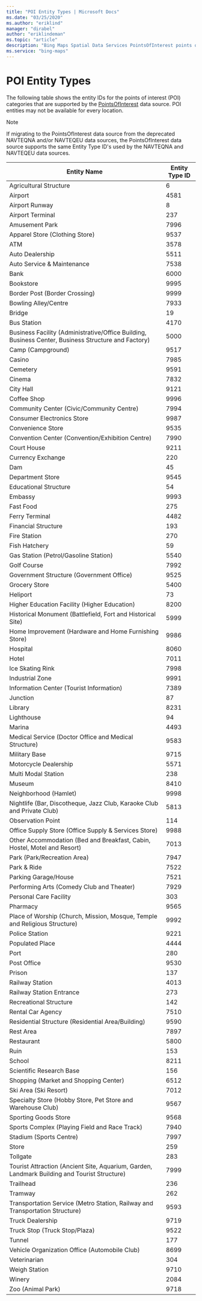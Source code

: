```yaml
---
title: "POI Entity Types | Microsoft Docs"
ms.date: "03/25/2020"
ms.author: "eriklind"
manager: "dirabel"
author: "eriklindeman"
ms.topic: "article"
description: "Bing Maps Spatial Data Services PointsOfInterest points of interest (POI) data source category details. The PointsOfInterest data source is a new POI data source and also the replacement to the deprecated NavteqNA and NavteqEU POI data sources."
ms.service: "bing-maps"
---
```

# POI Entity Types

The following table shows the entity IDs for the points of interest (POI) categories that are supported by the [PointsOfInterest](../public-data-sources/pointsofinterest.md) data source. POI entities may not be available for every location.  

> [!NOTE]
>  If migrating to the PointsOfInterest data source from the deprecated NAVTEQNA and/or NAVTEQEU data sources, the PointsOfInterest data source supports the same Entity Type ID's used by the NAVTEQNA and NAVTEQEU data sources.
  
|Entity Name|Entity Type ID|  
|--------------------|----------------------|  
|Agricultural Structure|	6|
|Airport|	4581|
|Airport Runway|	8|
|Airport Terminal|	237|
|Amusement Park|	7996|
|Apparel Store  (Clothing Store)|	9537|
|ATM|	3578|
|Auto Dealership|	5511|
|Auto Service & Maintenance|	7538|
|Bank|	6000|
|Bookstore|	9995|
|Border Post  (Border Crossing)|	9999|
|Bowling Alley/Centre|	7933|
|Bridge|	19|
|Bus Station|	4170|
|Business Facility (Administrative/Office Building, Business Center, Business Structure and Factory)|	5000|
|Camp  (Campground)|	9517|
|Casino|	7985|
|Cemetery|	9591|
|Cinema|	7832|
|City Hall|	9121|
|Coffee Shop|	9996|
|Community Center  (Civic/Community Centre)|	7994|
|Consumer Electronics Store|	9987|
|Convenience Store|	9535|
|Convention Center  (Convention/Exhibition Centre)|	7990|
|Court House|	9211|
|Currency Exchange|	220|
|Dam|	45|
|Department Store|	9545|
|Educational Structure|	54|
|Embassy|	9993|
|Fast Food|	275|
|Ferry Terminal|	4482|
|Financial Structure|	193|
|Fire Station|	270|
|Fish Hatchery|	59|
|Gas Station  (Petrol/Gasoline Station)|	5540|
|Golf Course|	7992|
|Government Structure  (Government Office)|	9525|
|Grocery Store|	5400|
|Heliport|	73|
|Higher Education Facility  (Higher Education)|	8200|
|Historical Monument (Battlefield, Fort and Historical Site)|	5999|
|Home Improvement (Hardware and Home Furnishing Store)|	9986|
|Hospital|	8060|
|Hotel|	7011|
|Ice Skating Rink|	7998|
|Industrial Zone|	9991|
|Information Center  (Tourist Information)|	7389|
|Junction|	87|
|Library|	8231|
|Lighthouse|	94|
|Marina|	4493|
|Medical Service (Doctor Office and Medical Structure)|	9583|
|Military Base|	9715|
|Motorcycle Dealership|	5571|
|Multi Modal Station|	238|
|Museum|	8410|
|Neighborhood  (Hamlet)|	9998|
|Nightlife (Bar, Discotheque, Jazz Club, Karaoke Club and Private Club)|	5813|
|Observation Point|	114|
|Office Supply Store  (Office Supply & Services Store)|	9988|
|Other Accommodation (Bed and Breakfast, Cabin, Hostel,  Motel and Resort)|	7013|
|Park  (Park/Recreation Area)|	7947|
|Park & Ride|	7522|
|Parking Garage/House|	7521|
|Performing Arts (Comedy Club and Theater)|	7929|
|Personal Care Facility|	303|
|Pharmacy|	9565|
|Place of Worship (Church, Mission, Mosque, Temple and Religious Structure)|	9992|
|Police Station|	9221|
|Populated Place|	4444|
|Port|	280|
|Post Office|	9530|
|Prison|	137|
|Railway Station|	4013|
|Railway Station Entrance|	273|
|Recreational Structure|	142|
|Rental Car Agency|	7510|
|Residential Structure  (Residential Area/Building)|	9590|
|Rest Area|	7897|
|Restaurant|	5800|
|Ruin|	153|
|School|	8211|
|Scientific Research Base|	156|
|Shopping (Market and Shopping Center)|	6512|
|Ski Area  (Ski Resort)|	7012|
|Specialty Store (Hobby Store, Pet Store and Warehouse Club)|	9567|
|Sporting Goods Store|	9568|
|Sports Complex (Playing Field and Race Track)|	7940|
|Stadium  (Sports Centre)|	7997|
|Store|	259|
|Tollgate|	283|
|Tourist Attraction (Ancient Site, Aquarium, Garden, Landmark Building and Tourist Structure)|	7999|
|Trailhead|	236|
|Tramway|	262|
|Transportation Service (Metro Station, Railway and Transportation Structure)|	9593|
|Truck Dealership|	9719|
|Truck Stop  (Truck Stop/Plaza)|	9522|
|Tunnel|	177|
|Vehicle Organization Office  (Automobile Club)|	8699|
|Veterinarian|	304|
|Weigh Station|	9710|
|Winery|	2084|
|Zoo  (Animal Park)|	9718|
